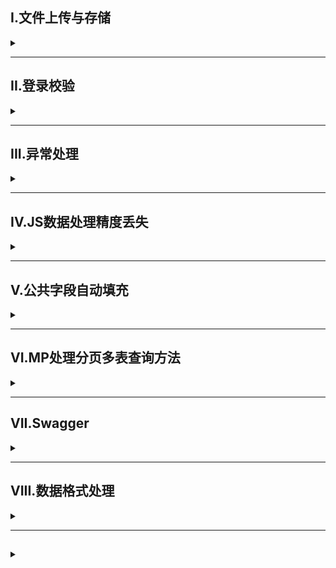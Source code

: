 ## I.文件上传与存储
<details>
<summary></summary>

### 上传文件大小设置
配置springboot文件

### 本地储存
- 使用springboot中的MultipartFile接受请求
- 使用MultipartFile方法getOriginalFilename获取原始文件名和transferTo储存到本地磁盘方法
- 避免文件重名:截取原始文件后缀配合UUID合成新文件名
```java
 @PostMapping("/upload")
    public Result upload(String username, Integer age, MultipartFile image) throws IOException {
        //获取文件名
        String originalFilename=image.getOriginalFilename();
        //构建新文件名
        String newFileName= UUID.randomUUID().toString()+originalFilename.substring(originalFilename.lastIndexOf("."));
        //保存文件
        image.transferTo(new File("C:\\Users\\fairy\\Desktop\\头像\\"+newFileName));
        return Result.success();
    }
}
```

### 云储存-对象存储服务OSS

#### 阿里云OSS
- [简单文件上传](https://help.aliyun.com/zh/oss/developer-reference/simple-upload-11?spm=a2c4g.11186623.0.0.40a57a035F0Tpi)
用前注意配置相关[依赖](https://help.aliyun.com/zh/oss/developer-reference/java-installation?spm=a2c4g.11186623.0.0.5dd64297ZvXi3n)以及[阿里云访问凭证](https://help.aliyun.com/zh/oss/developer-reference/oss-java-configure-access-credentials?spm=a2c4g.11186623.0.0.67204297m1MPUF#e0f7fac0fdcna)
- 集成到案例中使用阿里云提供的工具类

</details>

---

## II.登录校验

<details>
<summary> </summary>

### 会话
#### 1.cookie
将登录信息自动保存在本地，自动发送给服务器验证
- HTTP协议支持的技术
- 不安全，用户可以禁用
- 不能跨域
- 移动端无法使用

#### 2.session
基于cookie技术，将登录信息保存在服务器，生成cookie记录信息对象传回给客户端
- 存储在服务端，安全
- cookie缺点
- 服务器集群环境无法直接使用

#### 3.令牌
登录成功在服务端生成令牌，响应时将令牌发送给客户端保存，之后客户端请求都会携带令牌给服务端进行验证，会话共享数据可以存储在令牌中
- 支持PC、移动端
- 解决集群环境下的认证问题
- 减轻服务器端存储压力
- 需自己实现

##### JWT-JSON Web Token
一种简洁的、自包含的格式，用于在通信双方以json数据格式安全的传输信息。由于数字签名的存在，这些信息是可靠的

**依赖**
```
<dependency>
    <groupId>io.jsonwebtoken</groupId>
    <artifactId>jjwt</artifactId>
    <version>0.9.1</version>
</dependency>
```

**组成**
1. Header：记录令牌类型、签名算法等
2. Payload：携带自定义信息、默认信息等
3. Signature：防止Token被篡改、确保安全性。将header、payload，并加入指定密钥，通过指定签名算法计算而来

**实现**<br/>
调用Jwts工具类
```java
public void jwtB() {
    Map<String,Object> claims=new HashMap<>();
    claims.put("id",1);
    claims.put("name","tome");
    String jwt=Jwts.builder()
            .signWith(SignatureAlgorithm.HS256,"pptp") //签名算法
            .setClaims(claims) //自定义内容
            .setExpiration(new Date(System.currentTimeMillis()+3600*1000)) //设置有效期为1h
            .compact();
    System.out.println(jwt);
}

//解析
@Test
public void ParseJwt(){
    String key="eyJhbGciOiJIUzI1NiJ9.eyJuYW1lIjoidG9tZSIsImlkIjoxLCJleHAiOjE2OTE2Nzc0MTF9.cHM_vB8Vm_akc7Pg4R93qpLURax32rx7SJ_WqewHINo";
    Claims claims=Jwts.parser()
            .setSigningKey("pptp") //设置签名
            .parseClaimsJws(key)//设置密钥
            .getBody();//获取自定义内容
    System.out.println(claims);
}
```


#### 4.Filter
- 过滤器可以把对资源的请求拦截
- 过滤器一般完成一些通用操作如登录校验、统一编码处理、敏感字符处理
    

**实现**
1. 实现Filter接口,重写拦截方法doFilter
2. 配置Filter,在类上加@WebFilter注解配置拦截资源的路径
3. 引导类上加@ServletComponentScan开启Servlet组件支持
```java
@WebFilter(urlPatterns = "/*") //配置拦截资源路径
public class DemoFilter implements Filter {
    //init方法、销毁方法不需要重写
    @Override
    public void doFilter(ServletRequest servletRequest, ServletResponse servletResponse, FilterChain filterChain) throws IOException, ServletException {
        System.out.println("拦截方法执行");
        //放行
        filterChain.doFilter(servletRequest,servletResponse);
    }
}
```
- 放行后访问对应资源完会回到Filter中，并重新执行放行后逻辑

[👉过滤器与拦截器的区别及关系👈](https://blog.csdn.net/qq_34871626/article/details/79185829)
#### 5.Interceptor
- 概念：是一种动态拦截方法调用的机制，类似于过滤器。Spring框架中提供的，用来动态拦截控制器方法的执行。
- 作用：拦截请求，在指定的方法调用前后，根据业务需要执行预先设定的代码。

**实现**
1. 定义拦截器，实现HandlerInterceptor接口，并且重写所有方法
2. 注册拦截器
```java
@Configuration//配置类
public class WebConfig implements WebMvcConfigurer {
    @Autowired
    private LoginCheckInterceptor loginCheckInterceptor;//实现HandlerInterceptor接口的类
    @Override//注册拦截器
    public void addInterceptors(InterceptorRegistry registry){
        registry.addInterceptor(loginCheckInterceptor)
        .addPathPatterns("/**")//拦截资源
        .excludePathPatterns("/login");//不需要拦截的资源
    }
}
```
**请求路径**
| 拦截路径 | 含义       | 举例                             |
| -------- | ---------- | -------------------------------- |
| /*       | 一级路径   | 能匹配/depts，但不能匹配/depts/1 |
| /**      | 任意级路径 | 能匹配/depts，能匹配/depts/1...  |

**执行流程**
![](/img/JavaWeb-realproblem/Filter_and_Interceptor.png)

</details>


---

## III.异常处理
<details>
<summary> </summary>

#### 全局异常处理器

捕获所有异常

**实现**
```java
@RestControllerAdvice//包含了ResponseBody 能将方法返回值转化为json
public class GlobalExceptionHandler {
    @ExceptionHandler(Exception.class)//设定捕获异常类型
    public Result ex(Exception ex){
        ex.printStackTrace();
        return Result.error("操作失败");
    }
}
```


</details>

---

## IV.JS数据处理精度丢失

<details>
<summary> </summary>
例如对于Long型的19位id提交时与数据库中的不一致，原因是js对long型数据处理时丢失精度

#### 解决方法
在服务端给页面响应json数据时进行处理，将long型数据统一转为String字符串
1. 提供对象转换器JacksonObjectMapper，基于Jackson进行java对象到json数据的转换
2. 在WebMvcConfig配置类中扩展Spring mvc消息转换器，在此消息转换器中使用提供的对象转换器进行java对象到json数据的转换
```java
@Configuration
public class WebMvcConfig extends WebMvcConfigurationSupport {
    @Override
    protected void extendMessageConverters(List<HttpMessageConverter<?>> converters) {
        //创建消息转换器对象
        MappingJackson2HttpMessageConverter messageConverter=new MappingJackson2HttpMessageConverter();
        //设置对象转换器，底层使用Jackson将java对象转为json
        messageConverter.setObjectMapper(new JacksonObjectMapper());
        //将上面的消息转换器对象追加到mvc框架的转换器集合中
        converters.add(0,messageConverter);
    }
}

```

</details>


---

## V.公共字段自动填充
<details>
<summary> </summary>

例，在新增员工时都需要设置创建时间，这字段就属于公共字段，对于这些公共字段可以利用MybatisPlus提供的公共字段自动填充功能进行统一处理，简化开发<br />

> [TableFill](https://baomidou.com/pages/223848/#fieldfill)

#### 实现
1. 在实体类属性上加入@TableField注解，指定自动填充策略
2. 按照框架要求编写元数据对象处理器，在此类中统一为公共字段赋值，此类需要实现MetaObjectHandler接口

#### 对于当前请求session获取
利用ThreadLocal来维护线程中的变量，即Threadlocal为线程的局部变量
Threadlocal存储在堆区
| 方法                     | 作用                               |
| ------------------------ | ---------------------------------- |
| public void set(T value) | 设置当前线程的线程局部变量的值     |
| public T get()           | 返回当前线程对应的线程局部变量的值 |

### SpringBoot实现
- 自定义AutoFill注解，用于表示需要进行公共字段填充的方法
  ```java
  @Target(ElementType.METHOD)
  @Retention(RetentionPolicy.RUNTIME)
  public @interface AutoFill {
  //OperationType为枚举体
  OperationType value();
  }
  ```
-  自定义切面类AutoFillAspect，统一拦截加入AutoFill的方法
  ```java
    @Aspect
    @Component
    public class AutoFillAspect {
        @Pointcut("execution(xxx) && @annotation(xxx.AutoFill)")
        public void autoFillPointCut(){}

        @Before(value = "autoFillPointCut()")
        public void autoFill(JoinPoint joinPoint){
            //获取当前被拦截方法的操作类型
            MethodSignature methodSignature=(MethodSignature) joinPoint.getSignature();//方法签名对象
            AutoFill autoFill=methodSignature.getMethod().getAnnotation(AutoFill.class);//获得方法上的注解对象
            OperationType operationType=autoFill.value();
            //获取当前被拦截方法的参数
            Object[] args = joinPoint.getArgs();
            if(args == null ||args.length==0){
                return;
            }
            Object entity=args[0];
            //准备赋值数据
            ...
            //根据不同操作类型，为对应属性通过反射赋值
            if(operationType==OperationType.xxx){
                
            }
        }
    }

  ```

</details>

---

## VI.MP处理分页多表查询方法

<details>
<summary> </summary>

### 1.使用工具类连接，转为多次单表查询
**情景再现**
现有Student表与Teacher表，Student表中存有TeacherId但没有TeacherName,要求输出学生所有信息以及所属老师名

**解决方法**
- 对于前端请求数据，建立一个DTO类继承Student，在此基础上添加TeacherName成员变量，这样即可接受前端传来包含Student以及TeacherName的数据
- 后端数据处理，构造Student与DTO的分页构造器对象stuPage、dtoPage，将stuPage中除records外的数据利用BeanUtils拷贝到dtoPage中(忽略records节省资源)，再根据stuPage中的records读取出teacherId进行对Teacher的单表查询，并将数据填入dtoPage中，最终返回dtoPage完成多表查询
```java
public R<Page> page(int page,int pageSize,String name){
    Page<Student> pageInfo = new Page<>(page,pageSize);
    Page<StuDto> stuDtoPgae=new Page<>();
    LambdaQueryWrapper<Student> queryWrapper=new LambdaQueryWrapper<>();
    queryWrapper.like(name!=null,Student::getName,name);
    stuService.page(pageInfo,queryWrapper);
    //对象拷贝,忽略records
    BeanUtils.copyProperties(pageInfo,stuDtoPgae,"records");
    List<Student> records = pageInfo.getRecords();
    List<StuDto> list= records.stream().map((item)->{
        StuDto stuDto=new StuDto();
        BeanUtils.copyProperties(item,stuDto);
        Long teacherId=item.getTeacherId();
        Teacher teacher=TeacherService.getById(teacherId);//二次查询
        String teacherName=teacher.getName();
        stuDto.setTeacherName(teacherName);
        return stuDto;
    }).collect(Collectors.toList());
    stuDtoPgae.setRecords(list);
    return R.success(stuDtoPgae);
}
```

</details>

---

## VII.Swagger

<details>
<summary> </summary>
用于生成接口文档以及在线接口调试页面

**Knife4j**
为JavaMVC框架集成Swagger生成API文档的增强解决方案
```xml
<dependency>
    <groupId>com.github.xiaoymin</groupId>
        <artifactId>knife4j-openapi3-jakarta-spring-boot-starter</artifactId>
    <version>4.1.0</version>
</dependency>
```

**yml配置**
```yml
#springdoc相关配置
springdoc:
    swagger-ui:
    path: /swagger-ui.html
    tags-sorter: alpha
    operations-sorter: alpha
    api-docs:
    path: /v3/api-docs
    group-configs:
    - group: 'hyc'
        paths-to-match: '/**'
        packages-to-scan: com.sky

#knife4j相关配置 可以不用改
knife4j:
    enable: true
    setting:
    language: zh_cn
```

**注解**
| 注解                                                              | 注解位置                      | 作用                 |
| ----------------------------------------------------------------- | ----------------------------- | -------------------- |
| @Tag(name = "")                                                   | Controller类上                | 对类的说明           |
| @Operation(summary = "")                                          | Controller方法上              | 说明方法的用途、作用 |
| @Parameters                                                       | Controller方法上              | 指定多个参数描述     |
| @Parameter(description = "")                                      | Controller方法上@Parameters里 | 描述参数信息         |
| @Parameter(hidden = true) 或 @Operation(hidden = true) 或 @Hidden | -                             | 隐藏属性             |
| @Schema                                                           | DTO类上 或 DTO 属性上         | 描述属性信息         |

</details>

---

## VIII.数据格式处理

<details>
<summary> </summary>

**例子**  
对日期进行统一格式
- 方法一：使用@JsonFormat(pattern = "yyyy-MM-dd HH:mm:ss")来格式化数据
- 方法二：使用Spring MVC的消息转换器,与处理JS精度丢失方法相同

### Spring MVC消息转换器
实现WebMvcConfigurer的extendMessageConverters方法  
若集成Knife4j开发，注意注册ByteArrayHttpMessageConverter消息转换器，详情见
>[引用文章](https://blog.loverorien.com/archives/knife4j-document-request-error)



</details>

---

##

<details>
<summary> </summary>

</details>